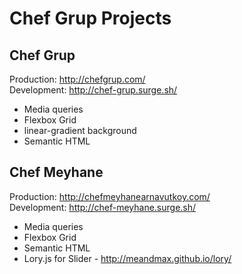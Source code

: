 # Chef Grup Projects

## Chef Grup
Production: http://chefgrup.com/  
Development: http://chef-grup.surge.sh/
* Media queries
* Flexbox Grid
* linear-gradient background
* Semantic HTML

## Chef Meyhane
Production: http://chefmeyhanearnavutkoy.com/  
Development: http://chef-meyhane.surge.sh/
* Media queries
* Flexbox Grid
* Semantic HTML
* Lory.js for Slider - http://meandmax.github.io/lory/
